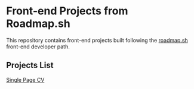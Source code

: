 # Front-end Projects from Roadmap.sh
This repository contains front-end projects built following the [roadmap.sh](https://roadmap.sh/) front-end developer path.


## Projects List
[Single Page CV](https://roadmap.sh/projects/single-page-cv)



